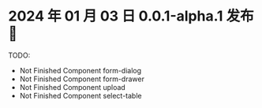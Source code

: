 # 2024 年 01 月 03 日 0.0.1-alpha.1 发布 🎉

TODO:

- Not Finished Component form-dialog
- Not Finished Component form-drawer
- Not Finished Component upload
- Not Finished Component select-table
